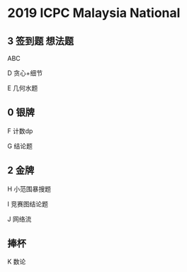 # 2019 ICPC Malaysia National

## 3 签到题 想法题 
ABC

D 贪心+细节

E 几何水题


## 0 银牌

F 计数dp

G 结论题


## 2 金牌

H 小范围暴搜题

I 竞赛图结论题

J 网络流 


## 捧杯

K 数论